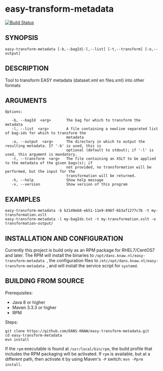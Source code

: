 easy-transform-metadata
===========
[![Build Status](https://travis-ci.org/DANS-KNAW/easy-transform-metadata.png?branch=master)](https://travis-ci.org/DANS-KNAW/easy-transform-metadata)

SYNOPSIS
--------

    easy-transform-metadata [-b,--bagId|-l,--list] [-t,--transform] [-o,--output]


DESCRIPTION
-----------

Tool to transform EASY metadata (dataset.xml en files.xml) into other formats


ARGUMENTS
---------

    Options:

       -b, --bagId  <arg>       The bag for which to transform the metadata
       -l, --list  <arg>        A file containing a newline separated list of bag-ids for which to transform the
                                metadata
       -o, --output  <arg>      The directory in which to output the resulting metadata. If '-b' is used, this is
                                optional (default to stdout); if '-l' is used, this argument is mandatory.
       -t, --transform  <arg>   The file containing an XSLT to be applied to the metadata of the given bags(s); if
                                not provided, no transformation will be performed, but the input for the
                                transformation will be returned.
       -h, --help               Show help message
       -v, --version            Show version of this program

EXAMPLES
--------

    easy-transform-metadata -b b2149eb8-eb51-11e9-896f-6b3af1277c7b -t my-transformation.xslt
    easy-transform-metadata -l my-bagIds.txt -t my-transformation.xslt -o transformation-output/


INSTALLATION AND CONFIGURATION
------------------------------
Currently this project is build only as an RPM package for RHEL7/CentOS7 and later. The RPM will install the binaries to
`/opt/dans.knaw.nl/easy-transform-metadata `, the configuration files to `/etc/opt/dans.knaw.nl/easy-transform-metadata `,
and will install the service script for `systemd`. 

BUILDING FROM SOURCE
--------------------
Prerequisites:

* Java 8 or higher
* Maven 3.3.3 or higher
* RPM

Steps:
    
    git clone https://github.com/DANS-KNAW/easy-transform-metadata.git
    cd easy-transform-metadata 
    mvn install

If the `rpm` executable is found at `/usr/local/bin/rpm`, the build profile that includes the RPM 
packaging will be activated. If `rpm` is available, but at a different path, then activate it by using
Maven's `-P` switch: `mvn -Pprm install`.
